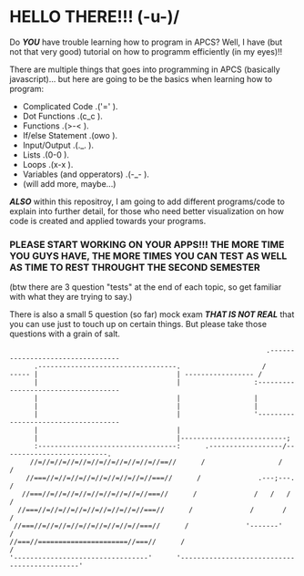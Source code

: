 # HELLO THERE!!! (-u-)/
Do ***YOU*** have trouble learning how to program in APCS? Well, I have (but not that very good) tutorial on how to programm efficiently (in my eyes)!!

There are multiple things that goes into programming in APCS (basically javascript)... but here are going to be the basics when learning how to program:
- Complicated Code .('=' ).
- Dot Functions .(c_c ).
- Functions .(>-< ).
- If/else Statement .(owo ).
- Input/Output .(._. ).
- Lists .(0-0 ).
- Loops .(x-x ).
- Variables (and opperators) .(-_- ).
- (will add more, maybe...)

***ALSO*** within this repositroy, I am going to add different programs/code to explain into further detail, for those who need better visualization on how code is created and applied towards your programs.

### PLEASE START WORKING ON YOUR APPS!!! THE MORE TIME YOU GUYS HAVE, THE MORE TIMES YOU CAN TEST AS WELL AS TIME TO REST THROUGHT THE SECOND SEMESTER
(btw there are 3 question "tests" at the end of each topic, so get familiar with what they are trying to say.)

There is also a small 5 question (so far) mock exam ***THAT IS NOT REAL*** that you can use just to touch up on certain things. But please take those questions with a grain of salt.



```
                                                               .---------------------------------
      .----------------------------------.                    /                                   
----- |                                  | ----------------- /                                    
      |                                  |                  :------------------------------------
      |                                  |                  |                                    
      |                                  |                  |                                    
      |                                  |                  '------------------------------------
      |                                  |
      |                                  |--------------------------;
      :----------------------------------:      .------------------/--------------------------.
     //=//=//=//=//=//=//=//=//=//=//==//      /                  /                          /
    //===//=//=//=//=//=//=//=//=//===//      /              .---;---.                      /
   //===//=//=//=//=//=//=//=//=//===//      /              /   /   /                      /
  //===//=//=//=//=//=//=//=//=//===//      /              /       /                      /
 //===//=//=//=//=//=//=//=//=//===//      /              '-------'                      /
//===//======================//===//      /                                             /
'---------------------------------'      '---------------------------------------------'
```
